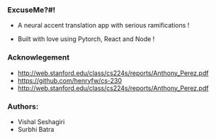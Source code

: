 ### ExcuseMe?#!

- A neural accent translation app with serious ramifications !

- Built with love using Pytorch, React and Node !

### Acknowlegement
- http://web.stanford.edu/class/cs224s/reports/Anthony_Perez.pdf
- https://github.com/henryfw/cs-230
- http://web.stanford.edu/class/cs224s/reports/Anthony_Perez.pdf

### Authors:
- Vishal Seshagiri
- Surbhi Batra